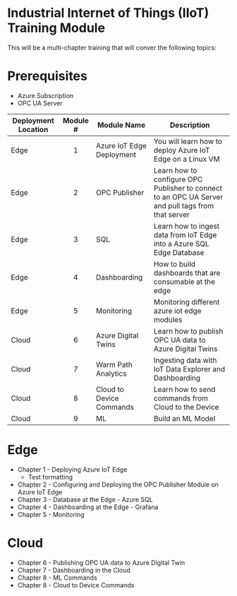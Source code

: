 # Industrial Internet of Things (IIoT) Training Module

This will be a multi-chapter training that will conver the following topics:

# Prerequisites
- Azure Subscription
- OPC UA Server

|Deployment Location|Module #|Module Name|Description|
|-------------------|:------:|-----------|-----------|
|Edge               |1       |Azure IoT Edge Deployment|You will learn how to deploy Azure IoT Edge on a Linux VM|
|Edge               |2       |OPC Publisher|Learn how to configure OPC Publisher to connect to an OPC UA Server and pull tags from that server|
|Edge               |3       |SQL|Learn how to ingest data from IoT Edge into a Azure SQL Edge Database|
|Edge               |4       |Dashboarding|How to build dashboards that are consumable at the edge|
|Edge               |5       |Monitoring|Monitoring different azure iot edge modules|
|Cloud              |6       |Azure Digital Twins|Learn how to publish OPC UA data to Azure Digital Twins|
|Cloud              |7       |Warm Path Analytics|Ingesting data with IoT Data Explorer and Dashboarding|
|Cloud              |8       |Cloud to Device Commands|Learn how to send commands from Cloud to the Device|
|Cloud              |9       |ML|Build an ML Model|


# Edge 
- Chapter 1 - Deploying Azure IoT Edge
  - Test formatting
- Chapter 2 - Configuring and Deploying the OPC Publisher Module on Azure IoT Edge
- Chapter 3 - Database at the Edge - Azure SQL
- Chapter 4 - Dashboarding at the Edge - Grafana
- Chapter 5 - Monitoring 

# Cloud 
- Chapter 6 - Publishing OPC UA data to Azure Digital Twin
- Chapter 7 - Dashboarding in the Cloud
- Chapter 8 - ML Commands
- Chapter 8 - Cloud to Device Commands
